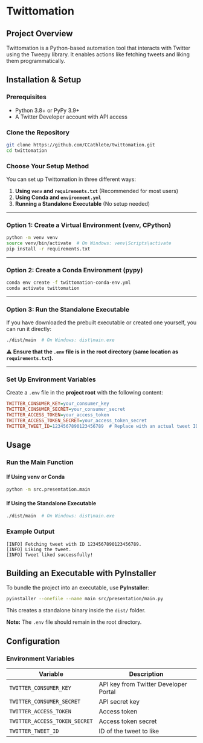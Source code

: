 # **Twittomation**  

## **Project Overview**  
Twittomation is a Python-based automation tool that interacts with Twitter using the Tweepy library. It enables actions like fetching tweets and liking them programmatically.  

## **Installation & Setup**  

### **Prerequisites**  
- Python 3.8+ or PyPy 3.9+  
- A Twitter Developer account with API access  

### **Clone the Repository**  
```sh
git clone https://github.com/CCathlete/twittomation.git
cd twittomation
```

### **Choose Your Setup Method**  
You can set up Twittomation in three different ways:

1. **Using `venv` and `requirements.txt`** (Recommended for most users)  
2. **Using Conda and `environment.yml`**  
3. **Running a Standalone Executable** (No setup needed)  

---

### **Option 1: Create a Virtual Environment (venv, CPython)**
```sh
python -m venv venv
source venv/bin/activate  # On Windows: venv\Scripts\activate
pip install -r requirements.txt
```

---

### **Option 2: Create a Conda Environment (pypy)**
```sh
conda env create -f twittomation-conda-env.yml
conda activate twittomation
```

---

### **Option 3: Run the Standalone Executable**
If you have downloaded the prebuilt executable or created one yourself, you can run it directly:

```sh
./dist/main  # On Windows: dist\main.exe
```
⚠ **Ensure that the `.env` file is in the root directory (same location as `requirements.txt`).**  

---

### **Set Up Environment Variables**  
Create a `.env` file in the **project root** with the following content:  

```ini
TWITTER_CONSUMER_KEY=your_consumer_key
TWITTER_CONSUMER_SECRET=your_consumer_secret
TWITTER_ACCESS_TOKEN=your_access_token
TWITTER_ACCESS_TOKEN_SECRET=your_access_token_secret
TWITTER_TWEET_ID=1234567890123456789  # Replace with an actual tweet ID
```

## **Usage**  

### **Run the Main Function**  
#### **If Using venv or Conda**
```sh
python -m src.presentation.main
```

#### **If Using the Standalone Executable**
```sh
./dist/main  # On Windows: dist\main.exe
```

### **Example Output**  
```
[INFO] Fetching tweet with ID 1234567890123456789.
[INFO] Liking the tweet.
[INFO] Tweet liked successfully!
```

## **Building an Executable with PyInstaller**  

To bundle the project into an executable, use **PyInstaller**:  
```sh
pyinstaller --onefile --name main src/presentation/main.py
```
This creates a standalone binary inside the `dist/` folder.  

**Note:** The `.env` file should remain in the root directory.

## **Configuration**  

### **Environment Variables**  
| Variable | Description |
|----------|------------|
| `TWITTER_CONSUMER_KEY` | API key from Twitter Developer Portal |
| `TWITTER_CONSUMER_SECRET` | API secret key |
| `TWITTER_ACCESS_TOKEN` | Access token |
| `TWITTER_ACCESS_TOKEN_SECRET` | Access token secret |
| `TWITTER_TWEET_ID` | ID of the tweet to like |
